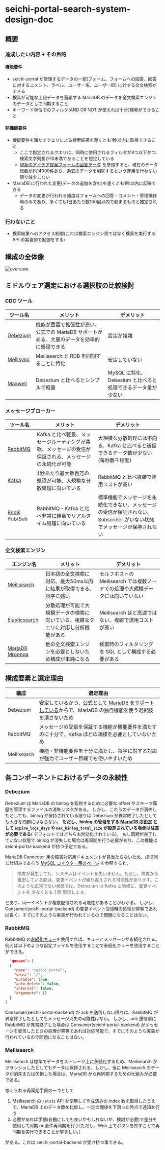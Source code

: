 # seichi-portal-search-system-design-doc

## 概要

### 達成したい内容 + その目的

#### 機能要件

- seichi-portal が管理するデータの一部(フォーム、フォームへの回答、回答に対するコメント、ラベル、ユーザー名、ユーザーID)
  に対する全文検索ができる
- 検索が可能な上記データを蓄積する MariaDB のデータを全文検索エンジンのデータとして同期すること
- キーワード単位でのフィルタ(AND OR NOT が使えれば十分)検索ができること

#### 非機能要件

- 機能要件を満たすクエリによる検索結果を遅くとも1秒以内に取得できること
    - ここで指定されるクエリは、同時に使用されるフィルタが4つ以下かつ、検索文字列長が10未満であることを想定している
    - [現状のアイデア提案フォームの回答データ](https://redmine.seichi.click/projects/idea/issues)
      を参照すると、現在のデータ総数が約14000件あり、過去のデータを削除するという運用を行わない限り減少しない
- MariaDB に行われた変更(データの追加を含む)を遅くとも1秒以内に反映できる
    - データの変更が行われる頻度はフォームへの回答・コメント・管理操作時のみであり、多くても1日あたり数100回以内で収まるものと推定される

### 行わないこと

- 検索結果へのアクセス制御(これは検索エンジン側ではなく検索を実行する API の実装側で制御をする)

## 構成の全体像

![overview](./search-system-overview.drawio.svg)

## ミドルウェア選定における選択肢の比較検討

### CDC ツール

| ツール名                                               | メリット                                               | デメリット                                 |
|----------------------------------------------------|----------------------------------------------------|---------------------------------------|
| [Debezium](https://debezium.io/)                   | 機能が豊富で拡張性が高い、公式での MariaDB サポートがある、大量のデータを効率的に処理できる | 設定が複雑                                 |
| [Meilisync](https://github.com/long2ice/meilisync) | Meilisearch と RDB を同期することに特化                       | 安定していない                               |
| [Maxwell](https://github.com/zendesk/maxwell)      | Debezium と比べるとシンプルで軽量                              | MySQL に特化、Debezium と比べると処理できるデータ量が少ない |

### メッセージブローカー

| ツール名                                                                   | メリット                                                   | デメリット                                                             |
|------------------------------------------------------------------------|--------------------------------------------------------|-------------------------------------------------------------------|
| [RabbitMQ](https://www.rabbitmq.com/)                                  | Kafka と比べ軽量、メッセージルーティングが柔軟、メッセージの受信が保証される、メッセージの永続化が可能 | 大規模な分散処理には不向き、Kafka と比べると送信できるデータ数が少ない(毎秒数千程度)                    |
| [Kafka](https://kafka.apache.org/)                                     | 1秒あたり最大数百万の処理が可能、大規模な分散処理に向いている                        | RabbitMQ と比べ複雑で運用コストが高い                                           |
| [Redis Pub/Sub](https://redis.io/docs/latest/develop/interact/pubsub/) | RabbitMQ・Kafka と比べ非常に軽量でリアルタイム処理に向いている                 | 標準機能でメッセージを永続化できない、メッセージの受信が保証されない、Subscriber がいない状態でメッセージが保持されない |

### 全文検索エンジン

| エンジン名                                                          | メリット                                      | デメリット                                          |
|----------------------------------------------------------------|-------------------------------------------|------------------------------------------------|
| [Meilisearch](https://www.meilisearch.com/)                    | 日本語の全文検索に対応、最大50ms以内に結果が取得できる、誤字に強い       | セルフホストの Meilisearch では複数ノードでの処理や大規模データには向いていない |
| [Elasticsearch](https://www.elastic.co/jp/elasticsearch)       | 分散処理が可能で大規模データの検索に向いている、複雑なクエリに対応し分析機能がある | Meilisearch ほど高速ではない、複雑で運用コストが高い               |
| [MariaDB Mroonga](https://mariadb.com/kb/en/mroonga-overview/) | 他の全文検索エンジンを必要としないため構成が単純になる               | 検索時のフィルタリングを SQL として構成する必要がある                  |

## 構成要素と選定理由

| 構成          | 選定理由                                                                                                                                         |
|-------------|----------------------------------------------------------------------------------------------------------------------------------------------|
| Debezium    | 安定しているかつ、[公式として MariaDB をサポートしている](https://debezium.io/documentation/reference/stable/connectors/mariadb.html)からで、MariaDB の独自機能を使う選択肢を潰さないため |
| RabbitMQ    | メッセージの受信を保証する機能が機能要件を満たすのに十分で、Kafka ほどの規模を必要としていないため                                                                                         |
| Meilisearch | 機能・非機能要件を十分に満たし、誤字に対する対応が強力でユーザー目線でも使いやすいため                                                                                                  |

## 各コンポーネントにおけるデータの永続性

### Debezium

Debezium は MariaDB の binlog を監視するために必要な offset やスキーマ履歴を管理するファイルの消失リスクがある。
しかし、これらのデータが消失したとしても、binlog が保持されている限りは Debezium が異常終了したとしても大きな問題にはならない。
**ただし、binlog の管理をする [MariaDB の設定](https://mariadb.com/kb/en/using-and-maintaining-the-binary-log/)
として `expire_logs_days` や `max_binlog_total_size` が設定されている場合は注意が必要である**(
デフォルトではどちらも無効化されている)。
もし同期が完了していない状態で binlog が消失した場合は再同期を行う必要があり、この機能は seichi-portal-backend が持つ予定である。

MariaDB Connector
用の障害対応用ドキュメントが見当たらないため、ほぼ同じ仕組みであろう [MySQL コネクター用のページ](https://docs.redhat.com/ja/documentation/red_hat_integration/2022.q1/html/debezium_user_guide/how-debezium-mysql-connectors-handle-faults-and-problems#how-debezium-mysql-connectors-handle-faults-and-problems)
を参照すると、

> 障害が発生しても、システムはイベントを失いません。ただし、障害から復旧している間は、変更イベントが繰り返えされる可能性があります。このような正常でない状態では、Debezium
> は Kafka と同様に、変更イベントを 少なくとも 1 回 配信します。

とあり、同一イベントが複数配信される可能性があることがわかる。
しかし、Consumer(seichi-portal-backend) の変更イベント受信時の処理が冪等であれば良く、すでにそのような実装が行われているので問題になることはない。

### RabbitMQ

RabbitMQ の[永続化キュー](https://www.rabbitmq.com/docs/queues#durability)を使用すれば、キューとメッセージが永続化される。
例えば以下のような設定ファイルを使用することで永続化キューを使用することができる。

```json
  "queues": [
  {
    "name": "seichi_portal",
    "vhost": "/",
    "durable": true,
    "auto_delete": false,
    "internal": false,
    "arguments": {}
  }
]
```

Consumer(seichi-portal-backend) が ack を送信しない限りは、RabbitMQ が異常終了したとしてもメッセージ消失の可能性はない。
しかし、ack 送信前に RabbitMQ が異常終了した場合は Consumer(seichi-portal-backend)
がメッセージを受信したときの処理が冪等であれば対応可能で、すでにそのような実装が行われているので問題になることはない。

### Meilisearch

Meilisearch は標準でデータをストレージ上に永続化するため、Meilisearch がクラッシュしたとしてもデータは保持される。しかし、仮に
Meilisearch のデータが消失または欠損した場合は、MariaDB から再同期するための仕組みが必要である。

考えられる再同期手段の一つとして

1. Meilisearch の `/stats` API を使用して作成済みの index 数を取得したうえで、MariaDB 上のデータ数を比較し、一定の閾値を下回った時点で通知を行う
2. 必要があれば手動(自動にしても良いかもしれないが、検討が必要)で差分を使用して同期 or 全件再同期を行う(ただし、Web
   上でボタンを押すことで再同期を実行できることが望ましい。)

がある。これは seichi-portal-backend が受け持つ事できる。
